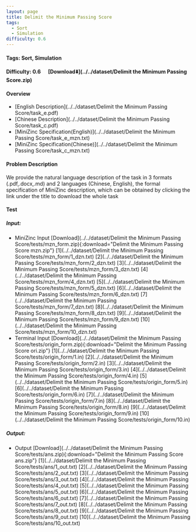```yaml
---
layout: page
title: Delimit the Minimum Passing Score
tags:
  - Sort
  - Simulation
difficulty: 0.6
---
```


#### Tags: Sort, Simulation
#### Difficulty: 0.6 &nbsp;&nbsp;&nbsp;&nbsp; [Download⬇️](../../dataset/Delimit the Minimum Passing Score.zip)
#### Overview
- [English Description](../../dataset/Delimit the Minimum Passing Score/task_e.pdf)
- [Chinese Description](../../dataset/Delimit the Minimum Passing Score/task_c.pdf)
- [MiniZinc Specification(English)](../../dataset/Delimit the Minimum Passing Score/task_e_mzn.txt)
- [MiniZinc Specification(Chinese)](../../dataset/Delimit the Minimum Passing Score/task_c_mzn.txt)

#### Problem Description
We provide the natural language description of the task in 3 formats (.pdf,.docx,.md) and 2 languages (Chinese, English), the formal specification of MiniZinc description, which can be obtained by clicking the link under the title to download the whole task
#### Test
##### Input:
- MiniZinc Input [Download](../../dataset/Delimit the Minimum Passing Score/tests/mzn_form.zip){:download="Delimit the Minimum Passing Score mzn.zip"} [1](../../dataset/Delimit the Minimum Passing Score/tests/mzn_form/1_dzn.txt) [2](../../dataset/Delimit the Minimum Passing Score/tests/mzn_form/2_dzn.txt) [3](../../dataset/Delimit the Minimum Passing Score/tests/mzn_form/3_dzn.txt) [4](../../dataset/Delimit the Minimum Passing Score/tests/mzn_form/4_dzn.txt) [5](../../dataset/Delimit the Minimum Passing Score/tests/mzn_form/5_dzn.txt) [6](../../dataset/Delimit the Minimum Passing Score/tests/mzn_form/6_dzn.txt) [7](../../dataset/Delimit the Minimum Passing Score/tests/mzn_form/7_dzn.txt) [8](../../dataset/Delimit the Minimum Passing Score/tests/mzn_form/8_dzn.txt) [9](../../dataset/Delimit the Minimum Passing Score/tests/mzn_form/9_dzn.txt) [10](../../dataset/Delimit the Minimum Passing Score/tests/mzn_form/10_dzn.txt) 
- Terminal Input [Download](../../dataset/Delimit the Minimum Passing Score/tests/origin_form.zip){:download="Delimit the Minimum Passing Score ori.zip"} [1](../../dataset/Delimit the Minimum Passing Score/tests/origin_form/1.in) [2](../../dataset/Delimit the Minimum Passing Score/tests/origin_form/2.in) [3](../../dataset/Delimit the Minimum Passing Score/tests/origin_form/3.in) [4](../../dataset/Delimit the Minimum Passing Score/tests/origin_form/4.in) [5](../../dataset/Delimit the Minimum Passing Score/tests/origin_form/5.in) [6](../../dataset/Delimit the Minimum Passing Score/tests/origin_form/6.in) [7](../../dataset/Delimit the Minimum Passing Score/tests/origin_form/7.in) [8](../../dataset/Delimit the Minimum Passing Score/tests/origin_form/8.in) [9](../../dataset/Delimit the Minimum Passing Score/tests/origin_form/9.in) [10](../../dataset/Delimit the Minimum Passing Score/tests/origin_form/10.in) 

##### Output:
- Output [Download](../../dataset/Delimit the Minimum Passing Score/tests/ans.zip){:download="Delimit the Minimum Passing Score ans.zip"} [1](../../dataset/Delimit the Minimum Passing Score/tests/ans/1_out.txt) [2](../../dataset/Delimit the Minimum Passing Score/tests/ans/2_out.txt) [3](../../dataset/Delimit the Minimum Passing Score/tests/ans/3_out.txt) [4](../../dataset/Delimit the Minimum Passing Score/tests/ans/4_out.txt) [5](../../dataset/Delimit the Minimum Passing Score/tests/ans/5_out.txt) [6](../../dataset/Delimit the Minimum Passing Score/tests/ans/6_out.txt) [7](../../dataset/Delimit the Minimum Passing Score/tests/ans/7_out.txt) [8](../../dataset/Delimit the Minimum Passing Score/tests/ans/8_out.txt) [9](../../dataset/Delimit the Minimum Passing Score/tests/ans/9_out.txt) [10](../../dataset/Delimit the Minimum Passing Score/tests/ans/10_out.txt) 

